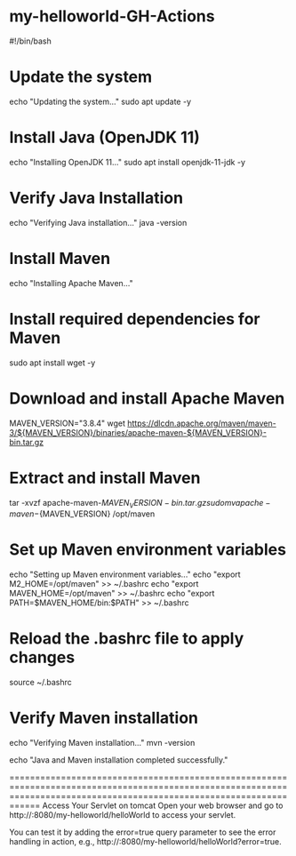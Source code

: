 # my-helloworld-GH-Actions

#!/bin/bash

# Update the system
echo "Updating the system..."
sudo apt update -y

# Install Java (OpenJDK 11)
echo "Installing OpenJDK 11..."
sudo apt install openjdk-11-jdk -y

# Verify Java Installation
echo "Verifying Java installation..."
java -version

# Install Maven
echo "Installing Apache Maven..."
# Install required dependencies for Maven
sudo apt install wget -y

# Download and install Apache Maven
MAVEN_VERSION="3.8.4"
wget https://dlcdn.apache.org/maven/maven-3/${MAVEN_VERSION}/binaries/apache-maven-${MAVEN_VERSION}-bin.tar.gz

# Extract and install Maven
tar -xvzf apache-maven-${MAVEN_VERSION}-bin.tar.gz
sudo mv apache-maven-${MAVEN_VERSION} /opt/maven

# Set up Maven environment variables
echo "Setting up Maven environment variables..."
echo "export M2_HOME=/opt/maven" >> ~/.bashrc
echo "export MAVEN_HOME=/opt/maven" >> ~/.bashrc
echo "export PATH=\$MAVEN_HOME/bin:\$PATH" >> ~/.bashrc

# Reload the .bashrc file to apply changes
source ~/.bashrc

# Verify Maven installation
echo "Verifying Maven installation..."
mvn -version

echo "Java and Maven installation completed successfully."

========================================================================================================================================================================
Access Your Servlet on tomcat
Open your web browser and go to http://<EC2-PUBLIC-IP>:8080/my-helloworld/helloWorld to access your servlet.

You can test it by adding the error=true query parameter to see the error handling in action, e.g., http://<EC2-PUBLIC-IP>:8080/my-helloworld/helloWorld?error=true.


